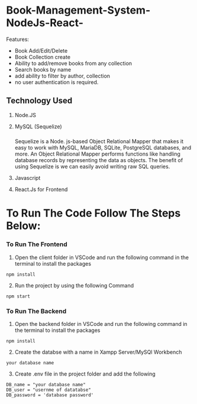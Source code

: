 # Book-Management-System-NodeJs-React-

Features:
- Book Add/Edit/Delete 
- Book Collection create
- Ability to add/remove books from any collection
- Search books by name
- add ability to filter by author, collection
- no user authentication is required.

## Technology Used
1. Node.JS
2. MySQL (Sequelize)

    ##### 
    Sequelize is a Node. js-based Object Relational Mapper  that makes it easy to work with MySQL, MariaDB, SQLite, PostgreSQL databases, and more. An Object Relational Mapper performs functions like handling database records by representing the data as objects. The benefit of using Sequelize is we can easily avoid writing raw SQL queries.


3. Javascript
4. React.Js for Frontend
   
# To Run The Code Follow The Steps Below: 

### To Run The Frontend
1.  Open the client folder in VSCode and run the following command in the terminal to install the packages
```
npm install
```
2. Run the project by using the following Command
```
npm start
```

### To Run The Backend
1.  Open the backend folder in VSCode and run the following command in the terminal to install the packages
```
npm install
```
2. Create the databse with a name in Xampp Server/MySQl Workbench
```
your database name
```

3. Create .env file in the project folder and add the following
```
DB_name = "your database name"
DB_user = "usernme of datatabse"
DB_password = 'database password'

```
